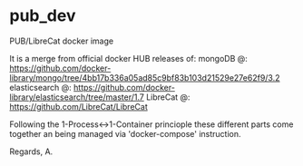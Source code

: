 # pub_dev
PUB/LibreCat docker image

It is a merge from official docker HUB releases of:
mongoDB @: https://github.com/docker-library/mongo/tree/4bb17b336a05ad85c9bf83b103d21529e27e62f9/3.2
elasticsearch @: https://github.com/docker-library/elasticsearch/tree/master/1.7
LibreCat @: https://github.com/LibreCat/LibreCat

Following the 1-Process<->1-Container princiople these different parts come together an being managed via
'docker-compose' instruction.

Regards,
A.

